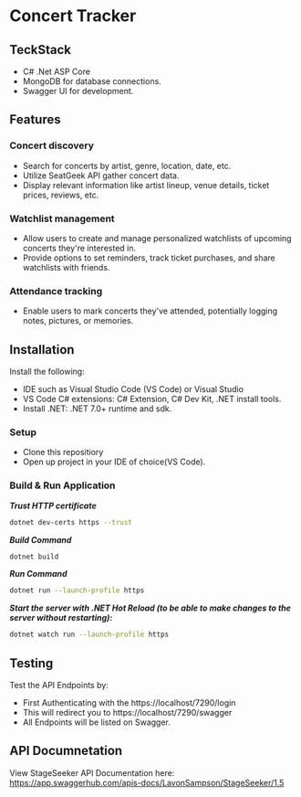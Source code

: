 # Concert Tracker

## TeckStack
- C# .Net ASP Core
- MongoDB for database connections.
- Swagger UI for development.

## Features
### Concert discovery
- Search for concerts by artist, genre, location, date, etc.
- Utilize SeatGeek API gather concert data.
- Display relevant information like artist lineup, venue details, ticket prices, reviews, etc.

### Watchlist management
- Allow users to create and manage personalized watchlists of upcoming concerts they're interested in.
- Provide options to set reminders, track ticket purchases, and share watchlists with friends.

### Attendance tracking
- Enable users to mark concerts they've attended, potentially logging notes, pictures, or memories.

## Installation
Install the following:
- IDE such as Visual Studio Code (VS Code) or Visual Studio
- VS Code C# extensions: C# Extension, C# Dev Kit, .NET install tools.
- Install .NET: .NET 7.0+ runtime and sdk.

### Setup
- Clone this repositiory
- Open up project in your IDE of choice(VS Code).

### Build & Run Application
***Trust HTTP certificate***
``` bash
dotnet dev-certs https --trust
```
***Build Command***
``` bash
dotnet build
```
***Run Command***
``` bash
dotnet run --launch-profile https
```

***Start the server with .NET Hot Reload (to be able to make changes to the server without restarting):***
``` bash
dotnet watch run --launch-profile https
```
## Testing
Test the API Endpoints by:
- First Authenticating with the https://localhost/7290/login
- This will redirect you to https://localhost/7290/swagger
- All Endpoints will be listed on Swagger. 

## API Documnetation
View StageSeeker API Documentation here:
https://app.swaggerhub.com/apis-docs/LavonSampson/StageSeeker/1.5


